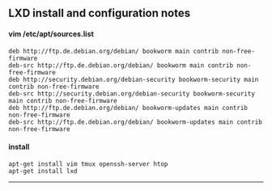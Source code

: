 
## LXD install and configuration notes

#### vim /etc/apt/sources.list
```
deb http://ftp.de.debian.org/debian/ bookworm main contrib non-free-firmware
deb-src http://ftp.de.debian.org/debian/ bookworm main contrib non-free-firmware
deb http://security.debian.org/debian-security bookworm-security main contrib non-free-firmware
deb-src http://security.debian.org/debian-security bookworm-security main contrib non-free-firmware
deb http://ftp.de.debian.org/debian/ bookworm-updates main contrib non-free-firmware
deb-src http://ftp.de.debian.org/debian/ bookworm-updates main contrib non-free-firmware
```

#### install
```
apt-get install vim tmux openssh-server htop
apt-get install lxd
```

---

